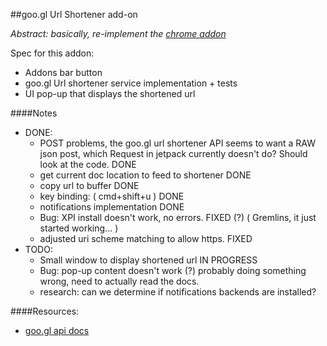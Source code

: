 ##goo.gl Url Shortener add-on

_Abstract: basically, re-implement the [chrome addon](https://chrome.google.com/webstore/detail/iblijlcdoidgdpfknkckljiocdbnlagk?hl=en-US)_

Spec for this addon:

* Addons bar button
* goo.gl Url shortener service implementation + tests
* UI pop-up that displays the shortened url

####Notes

* DONE:
    * POST problems, the goo.gl url shortener API seems to want a RAW json post, which Request in jetpack currently doesn't do? Should look at the code. DONE
    * get current doc location to feed to shortener DONE
    * copy url to buffer DONE
    * key binding: ( cmd+shift+u ) DONE
    * notifications implementation DONE
    * Bug: XPI install doesn't work, no errors. FIXED (?) ( Gremlins, it just started working... )
    * adjusted uri scheme matching to allow https. FIXED
* TODO:
    * Small window to display shortened url IN PROGRESS
    * Bug: pop-up content doesn't work (?) probably doing something wrong, need to actually read the docs.
    * research: can we determine if notifications backends are installed?

####Resources:

* [goo.gl api docs](http://code.google.com/apis/urlshortener/overview.html)
